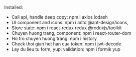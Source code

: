 Installed: 
- Call api, handle deep copy: npm i axios lodash 
- UI component and icons: npm i antd @ant-design/icons, 
- Store state: npm i react-redux redux @reduxjs/toolkit
- Chuyen huong trang, component: npm i react-router-dom
- Ho tro chuyen huong trang: npm i history
- Check thoi gian het han cua token: npm i jwt-decode
- Lay du lieu tu form, yup: validation: npm i formik yup 